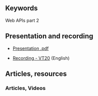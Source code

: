 ## Keywords
Web APIs part 2

## Presentation and recording
- [Presentation .pdf](https://rawgit.com/1dv527/syllabus/master/lectures/03/web-apis-ii.pdf)

- [Recording - VT20](https://youtu.be/u45hS8hD_ZQ) (English)


## Articles, resources


### Articles, Videos
